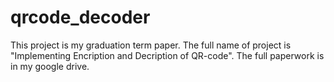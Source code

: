 # qrcode_decoder
This project is my graduation term paper.
The full name of project is "Implementing Encription and Decription of QR-code".
The full paperwork is in my google drive.
